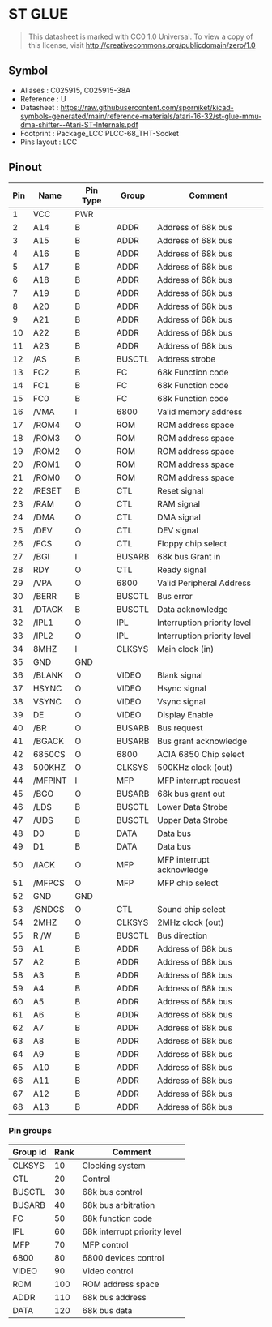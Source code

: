 # ST GLUE

> This datasheet is marked with CC0 1.0
> Universal. To view a copy of this license, visit
> http://creativecommons.org/publicdomain/zero/1.0

## Symbol

* Aliases : C025915, C025915-38A
* Reference : U
* Datasheet : https://raw.githubusercontent.com/sporniket/kicad-symbols-generated/main/reference-materials/atari-16-32/st-glue-mmu-dma-shifter--Atari-ST-Internals.pdf
* Footprint : Package_LCC:PLCC-68_THT-Socket
* Pins layout : LCC


## Pinout

|Pin|Name|Pin Type|Group|Comment|
|---|---|---|---|---|
|1|VCC|PWR|||
|2|A14|B|ADDR|Address of 68k bus|
|3|A15|B|ADDR|Address of 68k bus|
|4|A16|B|ADDR|Address of 68k bus|
|5|A17|B|ADDR|Address of 68k bus|
|6|A18|B|ADDR|Address of 68k bus|
|7|A19|B|ADDR|Address of 68k bus|
|8|A20|B|ADDR|Address of 68k bus|
|9|A21|B|ADDR|Address of 68k bus|
|10|A22|B|ADDR|Address of 68k bus|
|11|A23|B|ADDR|Address of 68k bus|
|12|/AS|B|BUSCTL|Address strobe|
|13|FC2|B|FC|68k Function code|
|14|FC1|B|FC|68k Function code|
|15|FC0|B|FC|68k Function code|
|16|/VMA|I|6800|Valid memory address|
|17|/ROM4|O|ROM|ROM address space|
|18|/ROM3|O|ROM|ROM address space|
|19|/ROM2|O|ROM|ROM address space|
|20|/ROM1|O|ROM|ROM address space|
|21|/ROM0|O|ROM|ROM address space|
|22|/RESET|B|CTL|Reset signal|
|23|/RAM|O|CTL|RAM signal|
|24|/DMA|O|CTL|DMA signal|
|25|/DEV|O|CTL|DEV signal|
|26|/FCS|O|CTL|Floppy chip select|
|27|/BGI|I|BUSARB|68k bus Grant in|
|28|RDY|O|CTL|Ready signal|
|29|/VPA|O|6800|Valid Peripheral Address|
|30|/BERR|B|BUSCTL|Bus error|
|31|/DTACK|B|BUSCTL|Data acknowledge|
|32|/IPL1|O|IPL|Interruption priority level|
|33|/IPL2|O|IPL|Interruption priority level|
|34|8MHZ|I|CLKSYS|Main clock (in)|
|35|GND|GND|||
|36|/BLANK|O|VIDEO|Blank signal|
|37|HSYNC|O|VIDEO|Hsync signal|
|38|VSYNC|O|VIDEO|Vsync signal|
|39|DE|O|VIDEO|Display Enable|
|40|/BR|O|BUSARB|Bus request|
|41|/BGACK|O|BUSARB|Bus grant acknowledge|
|42|6850CS|O|6800|ACIA 6850 Chip select |
|43|500KHZ|O|CLKSYS|500KHz clock (out)|
|44|/MFPINT|I|MFP|MFP interrupt request|
|45|/BGO|O|BUSARB|68k bus grant out|
|46|/LDS|B|BUSCTL|Lower Data Strobe|
|47|/UDS|B|BUSCTL|Upper Data Strobe|
|48|D0|B|DATA|Data bus|
|49|D1|B|DATA|Data bus|
|50|/IACK|O|MFP|MFP interrupt acknowledge|
|51|/MFPCS|O|MFP|MFP chip select|
|52|GND|GND|||
|53|/SNDCS|O|CTL|Sound chip select|
|54|2MHZ|O|CLKSYS|2MHz clock (out)|
|55|R /W|B|BUSCTL|Bus direction|
|56|A1|B|ADDR|Address of 68k bus|
|57|A2|B|ADDR|Address of 68k bus|
|58|A3|B|ADDR|Address of 68k bus|
|59|A4|B|ADDR|Address of 68k bus|
|60|A5|B|ADDR|Address of 68k bus|
|61|A6|B|ADDR|Address of 68k bus|
|62|A7|B|ADDR|Address of 68k bus|
|63|A8|B|ADDR|Address of 68k bus|
|64|A9|B|ADDR|Address of 68k bus|
|65|A10|B|ADDR|Address of 68k bus|
|66|A11|B|ADDR|Address of 68k bus|
|67|A12|B|ADDR|Address of 68k bus|
|68|A13|B|ADDR|Address of 68k bus|


### Pin groups

|Group id|Rank|Comment|
|---|---|---|
|CLKSYS|10|Clocking system|
|CTL|20|Control|
|BUSCTL|30|68k bus control|
|BUSARB|40|68k bus arbitration|
|FC|50|68k function code|
|IPL|60|68k interrupt priority level|
|MFP|70|MFP control|
|6800|80|6800 devices control|
|VIDEO|90|Video control|
|ROM|100|ROM address space|
|ADDR|110|68k bus address|
|DATA|120|68k bus data|
